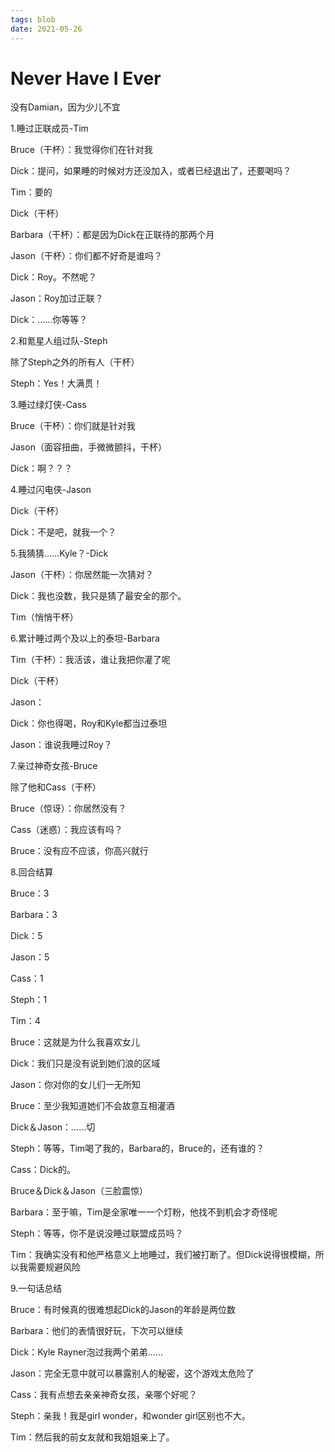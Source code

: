 ```yaml
---
tags: blob
date: 2021-05-26
---
```


# Never Have I Ever

没有Damian，因为少儿不宜



1.睡过正联成员-Tim

Bruce（干杯）：我觉得你们在针对我

Dick：提问，如果睡的时候对方还没加入，或者已经退出了，还要喝吗？

Tim：要的

Dick（干杯）

Barbara（干杯）：都是因为Dick在正联待的那两个月

Jason（干杯）：你们都不好奇是谁吗？

Dick：Roy。不然呢？

Jason：Roy加过正联？

Dick：……你等等？



2.和氪星人组过队-Steph

除了Steph之外的所有人（干杯）

Steph：Yes！大满贯！



3.睡过绿灯侠-Cass

Bruce（干杯）：你们就是针对我

Jason（面容扭曲，手微微颤抖，干杯）

Dick：啊？？？



4.睡过闪电侠-Jason

Dick（干杯）

Dick：不是吧，就我一个？



5.我猜猜……Kyle？-Dick

Jason（干杯）：你居然能一次猜对？

Dick：我也没数，我只是猜了最安全的那个。

Tim（悄悄干杯）



6.累计睡过两个及以上的泰坦-Barbara

Tim（干杯）：我活该，谁让我把你灌了呢

Dick（干杯）

Jason：

Dick：你也得喝，Roy和Kyle都当过泰坦

Jason：谁说我睡过Roy？



7.亲过神奇女孩-Bruce

除了他和Cass（干杯）

Bruce（惊讶）：你居然没有？

Cass（迷惑）：我应该有吗？

Bruce：没有应不应该，你高兴就行



8.回合结算

Bruce：3

Barbara：3

Dick：5

Jason：5

Cass：1

Steph：1

Tim：4

Bruce：这就是为什么我喜欢女儿

Dick：我们只是没有说到她们浪的区域

Jason：你对你的女儿们一无所知

Bruce：至少我知道她们不会故意互相灌酒

Dick＆Jason：……切

Steph：等等，Tim喝了我的，Barbara的，Bruce的，还有谁的？

Cass：Dick的。

Bruce＆Dick＆Jason（三脸震惊）

Barbara：至于嘛，Tim是全家唯一一个灯粉，他找不到机会才奇怪呢

Steph：等等，你不是说没睡过联盟成员吗？

Tim：我确实没有和他严格意义上地睡过，我们被打断了。但Dick说得很模糊，所以我需要规避风险



9.一句话总结

Bruce：有时候真的很难想起Dick的Jason的年龄是两位数

Barbara：他们的表情很好玩，下次可以继续

Dick：Kyle Rayner泡过我两个弟弟……

Jason：完全无意中就可以暴露别人的秘密，这个游戏太危险了

Cass：我有点想去亲亲神奇女孩，亲哪个好呢？

Steph：亲我！我是girl wonder，和wonder girl区别也不大。

Tim：然后我的前女友就和我姐姐亲上了。
